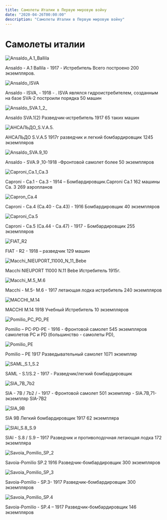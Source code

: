 ```yaml
---
title: Самолеты Италии в Первую мировую войну
date: "2020-04-26T00:00:00"
description: "Самолеты Италии в Первую мировую войну"
---
```


# Cамолеты италии

![Ansaldo_A.1_Ballila](./Ansaldo_A.1_Ballila.jpg "Ansaldo_A.1_Ballila")

Ansaldo - A.1 Ballila - 1917 -  Истребитель Всего построено 200 экземпляров.

![Ansaldo_ISVA](./Ansaldo_ISVA.jpg "Ansaldo_ISVA")

Ansaldo - ISVA,    - 1918 -  . ISVA являлся гидроистребителем, созданным на базе SVA-2  построили порядка 50 машин

![Ansaldo_SVA.1_2_](./Ansaldo_SVA.1_2_.jpg "Ansaldo_SVA.1_2_")

Ansaldo SVA.1(2) Разведчик-истребитель  1917   65 таких машин 

![АНСАЛЬДО_S.V.A.5.](./АНСАЛЬДО_S.V.A.5.jpg "АНСАЛЬДО_S.V.A.5.")

АНСАЛЬДО S.V.A.5     1917г разведчик и легкий бомбардировщик  1245 экземпляров

![Ansaldo_SVA.9_10](./Ansaldo_SVA.9_10.jpg "Ansaldo_SVA.9_10")

Ansaldo - SVA.9 ,10-1918 -Фронтовой самолет    более 50 экземпляров

![Caproni_Ca.1_Ca.3](./Caproni_Ca.1_Ca.3.jpg "Caproni_Ca.1_Ca.3")

Caproni - Ca.1 - Ca.3  - 1914 – Бомбардировщик.Сaproni Cа.1  162 машины   Ca. 3     269 аэропланов 

![Capron_Ca.4](./Capron_Ca.4.jpg "Capron_Ca.4")

Caproni - Ca.4 (Ca.40 - Ca.43) - 1916  Бомбардировщик   40 экземпляров 

![Caproni_Ca.5](./Caproni_Ca.5.jpg "Caproni_Ca.5")

Caproni - Ca.5 (Ca.44 - Ca.47) - 1917 -  Бомбардировщик   255 экземпляров

![FIAT_R2](./FIAT_R2.jpg "FIAT_R2")

FIAT - R2 - 1918 – разведчик 129 машин

![Macchi_NIEUPORT_11000_N_11_Bebe](./Macchi_NIEUPORT_11000_N_11_Bebe.jpg "Macchi_NIEUPORT_11000_N_11_Bebe")

Macchi NIEUPORT 11000 N.11 Bebe  Истребитель 1915г.

![Macchi_M.5_M.6](./Macchi_M.5_M.6.jpg "Macchi_M.5_M.6")

Macchi - M.5- M.6 - 1917 летающая лодка истребитель 240 экземпляров

![MACCHI_M.14](./MACCHI_M.14.jpg "MACCHI_M.14")

MACCHI M.14    1918 Учебный Истребитель   10 экземпляров

![Pomilio_PC_PD_PE](./Pomilio_PC_PD_PE.jpg"Pomilio_PC_PD_PE")

Pomilio – PC-PD-PE - 1916 - Фронтовой самолет 545 экземпляров самолетов PC и PD (большинство - самолеты PD),

![Pomilio_PE](./Pomilio_PE.jpg "Pomilio_PE")

 Pomilio – PE  1917  Разведывательный самолет    1071 экземпляр

 ![SAML_S.1_S.2](./SAML_S.1_S.2.jpg "SAML_S.1_S.2")

SAML - S.1/S.2 - 1917 - Разведчик/легкий бомбардировщик

![SIA_7B_7b2](./SIA_7B_7b2.jpg "SIA_7B_7b2")

SIA - 7B / 7b2 /  - 1917 - Фронтовой самолет  501 экземпляр - SIA.7B,71- экземпляр SIA-7B2 

![SIA_9B](./SIA_9B.jpg "SIA_9B")

SIA 9B Легкий бомбардировщик 1917    62 экземпляра

![SIAI_S.8_S.9](./SIAI_S.8_S.9.jpg "SIAI_S.8_S.9")

SIAI - S.8 / S.9 – 1917  Разведчик и противолодочная летающая лодка 172 экземпляра

![Savoia_Pomilio_SP_2](./Savoia_Pomilio_SP_2.jpg "Savoia_Pomilio_SP_2")

Savoia-Pomilio SP.2 1916  Разведчик-бомбардировщик 300 экземпляров

![Savoia_Pomilio_SP_3](./Savoia_Pomilio_SP_3.jpg "Savoia_Pomilio_SP_3")

Savoia-Pomilio - SP.3- 1917 Разведчик-бомбардировщик 300  экземпляров

![Savoia_Pomilio_SP.4](./Savoia_Pomilio_SP.4.jpg "Savoia_Pomilio_SP.4")

Savoia-Pomilio - SP.4 – 1917
Разведчик-бомбардировщик
146     экземпляров
